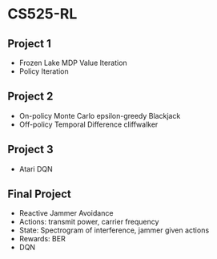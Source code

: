# CS525-RL
## Project 1
- Frozen Lake MDP Value Iteration
- Policy Iteration
## Project 2
- On-policy Monte Carlo epsilon-greedy Blackjack
- Off-policy Temporal Difference cliffwalker
## Project 3
- Atari DQN
## Final Project
- Reactive Jammer Avoidance
- Actions: transmit power, carrier frequency
- State: Spectrogram of interference, jammer given actions
- Rewards: BER
- DQN
